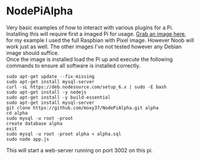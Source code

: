 # NodePiAlpha
Very basic examples of how to interact with various plugins for a Pi.  Installing this will require first a imaged Pi for usage.  [Grab an image here](https://www.raspberrypi.org/downloads/), for my example I used the full Raspbian with Pixel image.  However Noob will work just as well.  The other images I've not tested however any Debian image should suffice.  
Once the image is installed load the Pi up and execute the following commands to ensure all software is installed correctly.

    sudo apt-get update --fix-missing
	sudo apt-get install mysql-server
	curl -sL https://deb.nodesource.com/setup_6.x | sudo -E bash 
	sudo apt-get install -y nodejs 
	sudo apt-get install -y build-essential
	sudo apt-get install mysql-server
	git clone https://github.com/moxy37/NodePiAlpha.git alpha
	cd alpha
	sudo mysql -u root -proot
	create database alpha
	exit
	sudo mysql -u root -proot alpha < alpha.sql
	sudo node app.js

This will start a web-server running on port 3002 on this pi.
